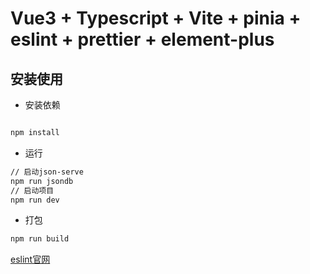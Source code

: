 # Vue3 + Typescript + Vite + pinia + eslint + prettier + element-plus

## 安装使用

- 安装依赖
  
```bash

npm install

```

- 运行
  
```bash
// 启动json-serve
npm run jsondb
// 启动项目
npm run dev
```

- 打包

```bash
npm run build
```

[eslint官网](https://eslint.bootcss.com/docs/rules/)
